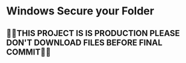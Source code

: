 # Windows Secure your Folder


## 🙅‍♂️THIS PROJECT IS IS PRODUCTION PLEASE DON'T DOWNLOAD FILES BEFORE FINAL COMMIT🙅‍♂️
